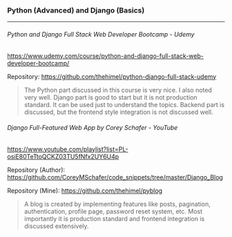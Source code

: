 
### Python (Advanced) and Django (Basics)
--------------------------------------------------
###### Python and Django Full Stack Web Developer Bootcamp - Udemy

https://www.udemy.com/course/python-and-django-full-stack-web-developer-bootcamp/

Repository: https://github.com/thehimel/python-django-full-stack-udemy

> The Python part discussed in this course is very nice. I also noted very well. Django part is good to start but it is not production standard. It can be used just to understand the topics. Backend part is discussed, but the frontend style integration is not discussed well.

###### Django Full-Featured Web App by Corey Schafer - YouTube
https://www.youtube.com/playlist?list=PL-osiE80TeTtoQCKZ03TU5fNfx2UY6U4p

Repository (Author): https://github.com/CoreyMSchafer/code_snippets/tree/master/Django_Blog

Repository (Mine): https://github.com/thehimel/pyblog

> A  blog is created by implementing features like posts, pagination, authentication, profile page, password reset system, etc. Most importantly it is production standard and frontend integration is discussed extensively.

